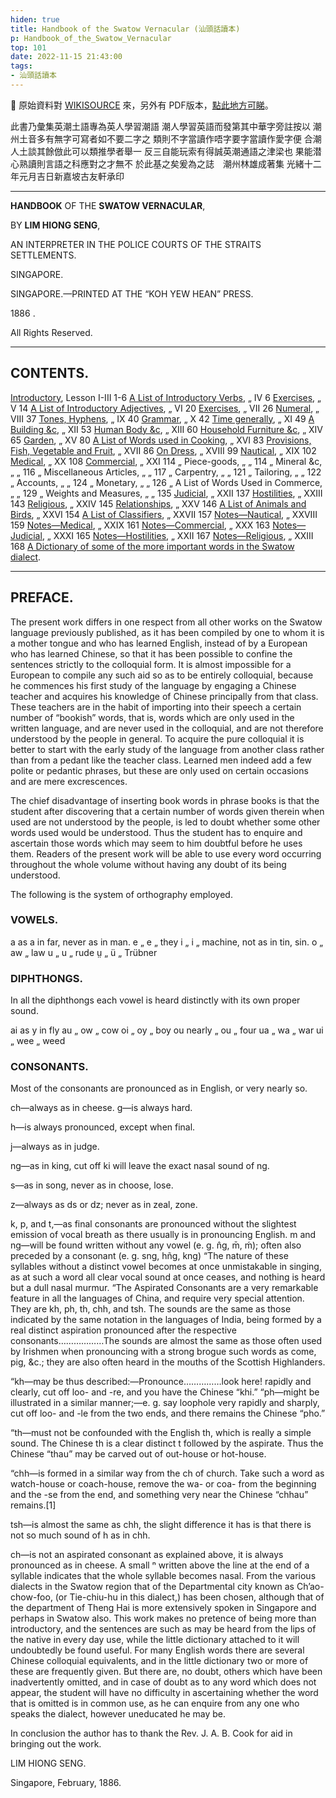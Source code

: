 ```yaml
---
hiden: true
title: Handbook of the Swatow Vernacular (汕頭話讀本)
p: Handbook_of_the_Swatow_Vernacular
top: 101
date: 2022-11-15 21:43:00
tags: 
- 汕頭話讀本
---
```


📌 原始資料對 [WIKISOURCE](https://en.wikisource.org/wiki/Handbook_of_the_Swatow_Vernacular) 來，另外有 PDF版本，[點此地方可睇](https://github.com/hokkien-writing/reference/blob/main/book/Handbook_of_the_Swatow_Vernacular.pdf)。


此書乃彙集英潮土語專為英人學習潮語
潮人學習英語而發第其中華字旁註按以
潮州土音多有無字可寫者如不要二字之
類則不字當讀作唔字要字當讀作愛字便
合潮人土談其餘倣此可以類推學者舉一
反三自能玩索有得誠英潮通語之津梁也
果能潜心熟讀則言語之科應對之才無不
於此基之矣爰為之誌　潮州林雄成著集
光緒十二年元月吉日新嘉坡古友軒承印

<!--more-->
------

**HANDBOOK** OF THE **SWATOW VERNACULAR**,

BY **LIM HIONG SENG**,

AN INTERPRETER IN THE POLICE COURTS OF THE STRAITS SETTLEMENTS.

SINGAPORE.

SINGAPORE.—PRINTED AT THE “KOH YEW HEAN” PRESS.

1886 .

All Rights Reserved.

------

## CONTENTS.

[Introductory](/Handbook_of_the_Swatow_Vernacular/introductory/),	Lesson I-III	1-6
[A List of Introductory Verbs](/Handbook_of_the_Swatow_Vernacular/a-list-of-introductory-verbs/),	„ IV	6
[Exercises](/Handbook_of_the_Swatow_Vernacular/excersise-v/),	„ V	14
[A List of Introductory Adjectives](/Handbook_of_the_Swatow_Vernacular/a-list-of-introductory-adjectives/),	„ VI	20
[Exercises](/Handbook_of_the_Swatow_Vernacular/excersise-vii/),	„ VII	26
[Numeral](/Handbook_of_the_Swatow_Vernacular/numeral/),	„ VIII	37
[Tones, Hyphens](/Handbook_of_the_Swatow_Vernacular/tones-hyphens/),	„ IX	40
[Grammar](/Handbook_of_the_Swatow_Vernacular/grammar/),	„ X	42
[Time generally](/Handbook_of_the_Swatow_Vernacular/time-generally/),	„ XI	49
[A Building &c](/Handbook_of_the_Swatow_Vernacular/a-building/),	„ XII	53
[Human Body &c](/Handbook_of_the_Swatow_Vernacular/human-body/),	„ XIII	60
[Household Furniture &c](/Handbook_of_the_Swatow_Vernacular/household-furniture/),	„ XIV	65
[Garden](/Handbook_of_the_Swatow_Vernacular/garden/),	„ XV	80
[A List of Words used in Cooking](/Handbook_of_the_Swatow_Vernacular/a-list-of-words-used-in-cooking/),	„ XVI	83
[Provisions, Fish, Vegetable and Fruit](/Handbook_of_the_Swatow_Vernacular/provisions-fish-vegetables-and-fruit/),	„ XVII	86
[On Dress](/Handbook_of_the_Swatow_Vernacular/on-dress/),	„ XVIII	99
[Nautical](/Handbook_of_the_Swatow_Vernacular/nautical/),	„ XIX	102
[Medical](/Handbook_of_the_Swatow_Vernacular/medical/),	„ XX	108
[Commercial](/Handbook_of_the_Swatow_Vernacular/commercial/),	„ XXI	114
„ Piece-goods,	„ „	114
„ Mineral &c,	„ „	116
„ Miscellaneous Articles,	„ „	117
„ Carpentry,	„ „	121
„ Tailoring,	„ „	122
„ Accounts,	„ „	124
„ Monetary,	„ „	126
„ A List of Words Used in Commerce,	„ „	129
„ Weights and Measures,	„ „	135
[Judicial](/Handbook_of_the_Swatow_Vernacular/judicial/),	„ XXII	137
[Hostilities](/Handbook_of_the_Swatow_Vernacular/hostilities/),	„ XXIII	143
[Religious](/Handbook_of_the_Swatow_Vernacular/religious/),	„ XXIV	145
[Relationships](/Handbook_of_the_Swatow_Vernacular/relationships/),	„ XXV	146
[A List of Animals and Birds](/Handbook_of_the_Swatow_Vernacular/a-list-of-animals-and-birds/),	„ XXVI	154
[A List of Classifiers](/Handbook_of_the_Swatow_Vernacular/a-list-of-classifiers/),	„ XXVII	157
[Notes—Nautical](/Handbook_of_the_Swatow_Vernacular/notes-nautical/),	„ XXVIII	159
[Notes—Medical](/Handbook_of_the_Swatow_Vernacular/notes-medical/),	„ XXIX	161
[Notes—Commercial](/Handbook_of_the_Swatow_Vernacular/notes-commercial/),	„ XXX	163
[Notes—Judicial](/Handbook_of_the_Swatow_Vernacular/notes-judicial/),	„ XXXI	165
[Notes—Hostilities](/Handbook_of_the_Swatow_Vernacular/notes-hostilities/),	„ XXII	167
[Notes—Religious](/Handbook_of_the_Swatow_Vernacular/notes-religious/),	„ XXIII	168
[A Dictionary of some of the more important words in the Swatow dialect](/Handbook_of_the_Swatow_Vernacular/a-dictionary-of-some-of-the-more-important-words-in-the-swatow-dialect).

------

## PREFACE.

The present work differs in one respect from all other works on the Swatow language previously published, as it has been compiled by one to whom it is a mother tongue and who has learned English, instead of by a European who has learned Chinese, so that it has been possible to confine the sentences strictly to the colloquial form. It is almost impossible for a European to compile any such aid so as to be entirely colloquial, because he commences his first study of the language by engaging a Chinese teacher and acquires his knowledge of Chinese principally from that class. These teachers are in the habit of importing into their speech a certain number of “bookish” words, that is, words which are only used in the written language, and are never used in the colloquial, and are not therefore understood by the people in general. To acquire the pure colloquial it is better to start with the early study of the language from another class rather than from a pedant like the teacher class. Learned men indeed add a few polite or pedantic phrases, but these are only used on certain occasions and are mere excrescences.

The chief disadvantage of inserting book words in phrase books is that the student after discovering that a certain number of words given therein when used are not understood by the people, is led to doubt whether some other words used would be understood. Thus the student has to enquire and ascertain those words which may seem to him doubtful before he uses them. Readers of the present work will be able to use every word occurring throughout the whole volume without having any doubt of its being understood.

The following is the system of orthography employed.

### VOWELS.

a	as	a	in	far, never as in man.
e	„	e	„	they
i	„	i	„	machine, not as in tin, sin.
o	„	aw	„	law
u	„	u	„	rude
ṳ	„	ü	„	Trübner

### DIPHTHONGS.

In all the diphthongs each vowel is heard distinctly with its own proper sound.

ai	as	y	in	fly
au	„	ow	„	cow
oi	„	oy	„	boy
ou nearly	„	ou	„	four
ua	„	wa	„	war
ui	„	wee	„	weed

### CONSONANTS.

Most of the consonants are pronounced as in English, or very nearly so.

ch—always as in cheese.
g—is always hard.

h—is always pronounced, except when final.

j—always as in judge.

ng—as in king, cut off ki will leave the exact nasal sound of ng.

s—as in song, never as in choose, lose.

z—always as ds or dz; never as in zeal, zone.

k, p, and t,—as final consonants are pronounced without the slightest emission of vocal breath as there usually is in pronouncing English.
m and ng—will be found written without any vowel (e. g. n̂g, m̄, ḿ); often also preceded by a consonant (e. g. sng, hñg, kng) “The nature of these syllables without a distinct vowel becomes at once unmistakable in singing, as at such a word all clear vocal sound at once ceases, and nothing is heard but a dull nasal murmur.
“The Aspirated Consonants are a very remarkable feature in all the languages of China, and require very special attention. They are kh, ph, th, chh, and tsh. The sounds are the same as those indicated by the same notation in the languages of India, being formed by a real distinct aspiration pronounced after the respective consonants………………The sounds are almost the same as those often used by Irishmen when pronouncing with a strong brogue such words as come, pig, &c.; they are also often heard in the mouths of the Scottish Highlanders.

“kh—may be thus described:—Pronounce……………look here! rapidly and clearly, cut off loo- and -re, and you have the Chinese “khi.”
“ph—might be illustrated in a similar manner;—e. g. say loophole very rapidly and sharply, cut off loo- and -le from the two ends, and there remains the Chinese “pho.”

“th—must not be confounded with the English th, which is really a simple sound. The Chinese th is a clear distinct t followed by the aspirate. Thus the Chinese “thau” may be carved out of out-house or hot-house.

“chh—is formed in a similar way from the ch of church. Take such a word as watch-house or coach-house, remove the wa- or coa- from the beginning and the -se from the end, and something very near the Chinese “chhau” remains.[1]

tsh—is almost the same as chh, the slight difference it has is that there is not so much sound of h as in chh.

ch—is not an aspirated consonant as explained above, it is always pronounced as in cheese.
A small ⁿ written above the line at the end of a syllable indicates that the whole syllable becomes nasal.
From the various dialects in the Swatow region that of the Departmental city known as Ch’ao-chow-foo, (or Tie-chiu-hu in this dialect,) has been chosen, although that of the department of Theng Hai is more extensively spoken in Singapore and perhaps in Swatow also. This work makes no pretence of being more than introductory, and the sentences are such as may be heard from the lips of the native in every day use, while the little dictionary attached to it will undoubtedly be found useful. For many English words there are several Chinese colloquial equivalents, and in the little dictionary two or more of these are frequently given. But there are, no doubt, others which have been inadvertently omitted, and in case of doubt as to any word which does not appear, the student will have no difficulty in ascertaining whether the word that is omitted is in common use, as he can enquire from any one who speaks the dialect, however uneducated he may be.

In conclusion the author has to thank the Rev. J. A. B. Cook for aid in bringing out the work.


LIM HIONG SENG.

Singapore, February, 1886.
